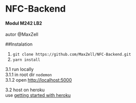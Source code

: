 # NFC-Backend
#### Modul M242 LB2
autor @MaxZell

##Instalation
1. ```git clone https://github.com/MaxZell/NFC-Backend.git```  
2. ```yarn install```  

3.1 run locally  <br />
 3.1.1 in root dir ```nodemon```  <br />
 3.1.2 open [http://localhost:5000](http://localhost:5000)
    
3.2 host on heroku  
 use [getting started with heroku](https://devcenter.heroku.com/articles/getting-started-with-nodejs?singlepage=true)
